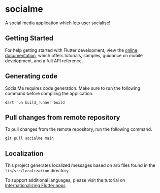 # socialme

A social media application which lets user socialise!

## Getting Started

For help getting started with Flutter development, view the
[online documentation](https://flutter.dev/docs), which offers tutorials,
samples, guidance on mobile development, and a full API reference.

## Generating code

SocialMe requires code generation. Make sure to run the following command before compiling the application.


```console
dart run build_runner build
```
## Pull changes from remote repository

To pull changes from the remote repository, run the following command.

```console
git pull socialme main
```

## Localization

This project generates localized messages based on arb files found in
the `lib/src/localization` directory.

To support additional languages, please visit the tutorial on
[Internationalizing Flutter
apps](https://flutter.dev/docs/development/accessibility-and-localization/internationalization)
